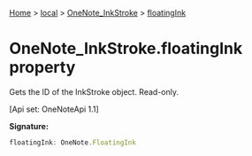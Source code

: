 [Home](./index) &gt; [local](local.md) &gt; [OneNote\_InkStroke](local.onenote_inkstroke.md) &gt; [floatingInk](local.onenote_inkstroke.floatingink.md)

# OneNote\_InkStroke.floatingInk property

Gets the ID of the InkStroke object. Read-only. 

 \[Api set: OneNoteApi 1.1\]

**Signature:**
```javascript
floatingInk: OneNote.FloatingInk
```
